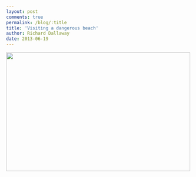 ```yaml
---
layout: post
comments: true
permalink: /blog/:title
title: 'Visiting a dangerous beach'
author: Richard Dallaway
date: 2013-06-19
---
```


<div><a href="http://static.skitters.dallaway.com/IMG_20130619_202649.JPG"><img src="http://static.skitters.dallaway.com/IMG_20130619_202649.JPG.500.JPG" width="500" height="323"/></a></div>


  
    

